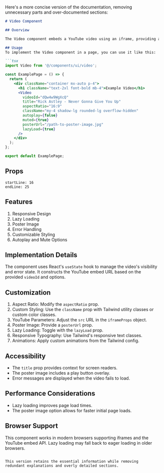 Here's a more concise version of the documentation, removing unnecessary parts and over-documented sections:

```markdown
# Video Component

## Overview

The Video component embeds a YouTube video using an iframe, providing a responsive container with custom aspect ratios, lazy loading, error handling, and a poster image option.

## Usage
To implement the Video component in a page, you can use it like this:

```tsx
import Video from '@/components/ui/video';

const ExamplePage = () => {
  return (
    <div className="container mx-auto p-4">
      <h1 className="text-2xl font-bold mb-4">Example Video</h1>
      <Video 
        videoId="dQw4w9WgXcQ"
        title="Rick Astley - Never Gonna Give You Up"
        aspectRatio="16:9"
        className="my-4 shadow-lg rounded-lg overflow-hidden"
        autoplay={false}
        muted={true}
        posterUrl="/path-to-poster-image.jpg"
        lazyLoad={true}
      />
    </div>
  );
};

export default ExamplePage;
```

## Props

```typescript:components/ui/video.tsx
startLine: 16
endLine: 25
```

## Features

1. Responsive Design
2. Lazy Loading
3. Poster Image
4. Error Handling
5. Customizable Styling
6. Autoplay and Mute Options

## Implementation Details

The component uses React's `useState` hook to manage the video's visibility and error state. It constructs the YouTube embed URL based on the provided `videoId` and options.

## Customization

1. Aspect Ratio: Modify the `aspectRatio` prop.
2. Custom Styling: Use the `className` prop with Tailwind utility classes or custom color classes.
3. YouTube Parameters: Adjust the `src` URL in the `iframeProps` object.
4. Poster Image: Provide a `posterUrl` prop.
5. Lazy Loading: Toggle with the `lazyLoad` prop.
6. Responsive Typography: Use Tailwind's responsive text classes.
7. Animations: Apply custom animations from the Tailwind config.

## Accessibility

- The `title` prop provides context for screen readers.
- The poster image includes a play button overlay.
- Error messages are displayed when the video fails to load.

## Performance Considerations

- Lazy loading improves page load times.
- The poster image option allows for faster initial page loads.

## Browser Support

This component works in modern browsers supporting iframes and the YouTube embed API. Lazy loading may fall back to eager loading in older browsers.
```

This version retains the essential information while removing redundant explanations and overly detailed sections.